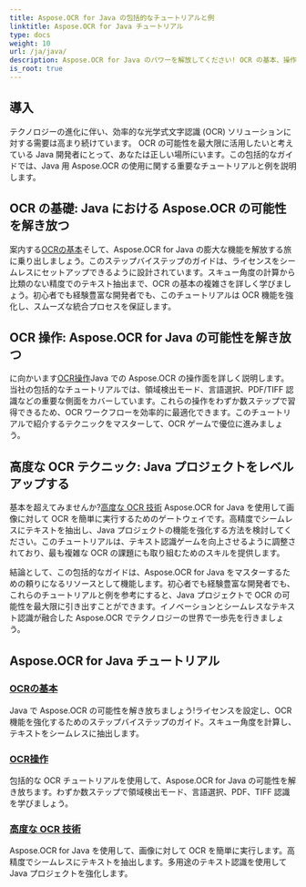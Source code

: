 ```yaml
---
title: Aspose.OCR for Java の包括的なチュートリアルと例
linktitle: Aspose.OCR for Java チュートリアル
type: docs
weight: 10
url: /ja/java/
description: Aspose.OCR for Java のパワーを解放してください! OCR の基本、操作、高度なテクニックを学びます。ライセンスをセットアップし、領域を検出し、テキスト認識を強化します。
is_root: true
---
```


## 導入

テクノロジーの進化に伴い、効率的な光学式文字認識 (OCR) ソリューションに対する需要は高まり続けています。 OCR の可能性を最大限に活用したいと考えている Java 開発者にとって、あなたは正しい場所にいます。この包括的なガイドでは、Java 用 Aspose.OCR の使用に関する重要なチュートリアルと例を説明します。

## OCR の基礎: Java における Aspose.OCR の可能性を解き放つ

案内する[OCRの基本](./ocr-basics/)そして、Aspose.OCR for Java の膨大な機能を解放する旅に乗り出しましょう。このステップバイステップのガイドは、ライセンスをシームレスにセットアップできるように設計されています。スキュー角度の計算から比類のない精度でのテキスト抽出まで、OCR の基本の複雑さを詳しく学びましょう。初心者でも経験豊富な開発者でも、このチュートリアルは OCR 機能を強化し、スムーズな統合プロセスを保証します。

## OCR 操作: Aspose.OCR for Java の可能性を解き放つ

に向かいます[OCR操作](./ocr-operations/)Java での Aspose.OCR の操作面を詳しく説明します。当社の包括的なチュートリアルでは、領域検出モード、言語選択、PDF/TIFF 認識などの重要な側面をカバーしています。これらの操作をわずか数ステップで習得できるため、OCR ワークフローを効率的に最適化できます。このチュートリアルで紹介するテクニックをマスターして、OCR ゲームで優位に進みましょう。

## 高度な OCR テクニック: Java プロジェクトをレベルアップする

基本を超えてみませんか?[高度な OCR 技術](./advanced-ocr-techniques/) Aspose.OCR for Java を使用して画像に対して OCR を簡単に実行するためのゲートウェイです。高精度でシームレスにテキストを抽出し、Java プロジェクトの機能を強化する方法を検討してください。このチュートリアルは、テキスト認識ゲームを向上させるように調整されており、最も複雑な OCR の課題にも取り組むためのスキルを提供します。

結論として、この包括的なガイドは、Aspose.OCR for Java をマスターするための頼りになるリソースとして機能します。初心者でも経験豊富な開発者でも、これらのチュートリアルと例を参考にすると、Java プロジェクトで OCR の可能性を最大限に引き出すことができます。イノベーションとシームレスなテキスト認識が融合した Aspose.OCR でテクノロジーの世界で一歩先を行きましょう。
## Aspose.OCR for Java チュートリアル
### [OCRの基本](./ocr-basics/)
Java で Aspose.OCR の可能性を解き放ちましょう!ライセンスを設定し、OCR 機能を強化するためのステップバイステップのガイド。スキュー角度を計算し、テキストをシームレスに抽出します。
### [OCR操作](./ocr-operations/)
包括的な OCR チュートリアルを使用して、Aspose.OCR for Java の可能性を解き放ちます。わずか数ステップで領域検出モード、言語選択、PDF、TIFF 認識を学びましょう。
### [高度な OCR 技術](./advanced-ocr-techniques/)
Aspose.OCR for Java を使用して、画像に対して OCR を簡単に実行します。高精度でシームレスにテキストを抽出します。多用途のテキスト認識を使用して Java プロジェクトを強化します。